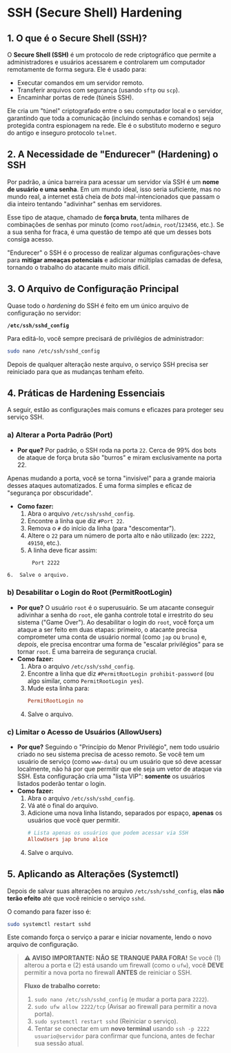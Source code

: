 # SSH (Secure Shell) Hardening

## 1. O que é o Secure Shell (SSH)?

O **Secure Shell (SSH)** é um protocolo de rede criptográfico que permite a administradores e usuários acessarem e controlarem um computador remotamente de forma segura. Ele é usado para:
* Executar comandos em um servidor remoto.
* Transferir arquivos com segurança (usando `sftp` ou `scp`).
* Encaminhar portas de rede (túneis SSH).

Ele cria um "túnel" criptografado entre o seu computador local e o servidor, garantindo que toda a comunicação (incluindo senhas e comandos) seja protegida contra espionagem na rede. Ele é o substituto moderno e seguro do antigo e inseguro protocolo `telnet`.

## 2. A Necessidade de "Endurecer" (Hardening) o SSH

Por padrão, a única barreira para acessar um servidor via SSH é um **nome de usuário e uma senha**. Em um mundo ideal, isso seria suficiente, mas no mundo real, a internet está cheia de *bots* mal-intencionados que passam o dia inteiro tentando "adivinhar" senhas em servidores.

Esse tipo de ataque, chamado de **força bruta**, tenta milhares de combinações de senhas por minuto (como `root`/`admin`, `root`/`123456`, etc.). Se a sua senha for fraca, é uma questão de tempo até que um desses bots consiga acesso.

"Endurecer" o SSH é o processo de realizar algumas configurações-chave para **mitigar ameaças potenciais** e adicionar múltiplas camadas de defesa, tornando o trabalho do atacante muito mais difícil.

## 3. O Arquivo de Configuração Principal

Quase todo o *hardening* do SSH é feito em um único arquivo de configuração no servidor:

**`/etc/ssh/sshd_config`**

Para editá-lo, você sempre precisará de privilégios de administrador:
```bash
sudo nano /etc/ssh/sshd_config
```
Depois de qualquer alteração neste arquivo, o serviço SSH precisa ser reiniciado para que as mudanças tenham efeito.

## 4. Práticas de Hardening Essenciais

A seguir, estão as configurações mais comuns e eficazes para proteger seu serviço SSH.

### a) Alterar a Porta Padrão (Port)

* **Por que?** Por padrão, o SSH roda na porta `22`. Cerca de 99% dos bots de ataque de força bruta são "burros" e miram exclusivamente na porta 22. 

Apenas mudando a porta, você se torna "invisível" para a grande maioria desses ataques automatizados. É uma forma simples e eficaz de "segurança por obscuridade".
* **Como fazer:**
    1.  Abra o arquivo `/etc/ssh/sshd_config`.
    2.  Encontre a linha que diz `#Port 22`.
    3.  Remova o `#` do início da linha (para "descomentar").
    4.  Altere o `22` para um número de porta alto e não utilizado (ex: `2222`, `49150`, etc.).
    5.  A linha deve ficar assim:
```bash
        Port 2222
```
    6.  Salve o arquivo.

### b) Desabilitar o Login do Root (PermitRootLogin)

* **Por que?** O usuário `root` é o superusuário. Se um atacante conseguir adivinhar a senha do `root`, ele ganha controle total e irrestrito do seu sistema ("Game Over"). Ao desabilitar o login do `root`, você força um ataque a ser feito em duas etapas: primeiro, o atacante precisa comprometer uma conta de usuário normal (como `jap` ou `bruno`) e, *depois*, ele precisa encontrar uma forma de "escalar privilégios" para se tornar `root`. É uma barreira de segurança crucial.
* **Como fazer:**
    1.  Abra o arquivo `/etc/ssh/sshd_config`.
    2.  Encontre a linha que diz `#PermitRootLogin prohibit-password` (ou algo similar, como `PermitRootLogin yes`).
    3.  Mude esta linha para:
        ```ini
        PermitRootLogin no
        ```
    4.  Salve o arquivo.

### c) Limitar o Acesso de Usuários (AllowUsers)

* **Por que?** Seguindo o "Princípio do Menor Privilégio", nem todo usuário criado no seu sistema precisa de acesso remoto. Se você tem um usuário de serviço (como `www-data`) ou um usuário que só deve acessar localmente, não há por que permitir que ele seja um vetor de ataque via SSH. Esta configuração cria uma "lista VIP": **somente** os usuários listados poderão tentar o login.
* **Como fazer:**
    1.  Abra o arquivo `/etc/ssh/sshd_config`.
    2.  Vá até o final do arquivo.
    3.  Adicione uma nova linha listando, separados por espaço, **apenas** os usuários que você quer permitir.
        ```ini
        # Lista apenas os usuários que podem acessar via SSH
        AllowUsers jap bruno alice
        ```
    4.  Salve o arquivo.

## 5. Aplicando as Alterações (Systemctl)

Depois de salvar suas alterações no arquivo `/etc/ssh/sshd_config`, elas **não terão efeito** até que você reinicie o serviço `sshd`.

O comando para fazer isso é:
```bash
sudo systemctl restart sshd
```
Este comando força o serviço a parar e iniciar novamente, lendo o novo arquivo de configuração.

> **⚠️ AVISO IMPORTANTE: NÃO SE TRANQUE PARA FORA!**
> Se você (1) alterou a porta e (2) está usando um firewall (como o `ufw`), você **DEVE** permitir a nova porta no firewall **ANTES** de reiniciar o SSH.
>
> **Fluxo de trabalho correto:**
> 1.  `sudo nano /etc/ssh/sshd_config` (e mudar a porta para `2222`).
> 2.  `sudo ufw allow 2222/tcp` (Avisar ao firewall para permitir a nova porta).
> 3.  `sudo systemctl restart sshd` (Reiniciar o serviço).
> 4.  Tentar se conectar em um **novo terminal** usando `ssh -p 2222 usuario@servidor` para confirmar que funciona, antes de fechar sua sessão atual.